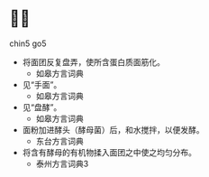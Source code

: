 # 𢷹酵
chin5 go5
+ 将面团反复盘弄，使所含蛋白质面筋化。
  * 如皋方言词典
+ 见“手面”。
  * 如皋方言词典
+ 见“盘酵”。
  * 如皋方言词典
+ 面粉加进酵头（酵母菌）后，和水搅拌，以便发酵。
  * 东台方言词典
+ 将含有酵母的有机物揉入面团之中使之均匀分布。
  * 泰州方言词典3
